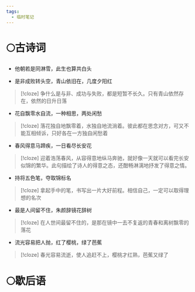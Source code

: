 ```yaml
---
tags:
  - 临时笔记
---
```

# 🌕古诗词
- 他朝若是同淋雪，此生也算共白头

- 是非成败转头空，青山依旧在，几度夕阳红
>[!cloze]
>争什么是与非、成功与失败，都是短暂不长久。只有青山依然存在，依然的日升日落

- 花自飘零水自流，一种相思，两处闲愁
>[!cloze]
>落花独自地飘零着，水独自地流淌着。彼此都在思念对方，可又不能互相倾诉，只好各在一方独自闲愁着

- 春风得意马蹄疾，一日看尽长安花
>[!cloze]
>迎着浩荡春风，从容得意地纵马奔驰，就好像一天就可以看完长安似锦的繁华。此句描绘了诗人的得意之态，还酣畅淋漓地抒发了得意之情。

- 持将五色笔，夺取锦标名
>[!cloze]
>拿起手中的笔，书写出一片大好前程。相信自己，一定可以取得理想的名次

- 最是人间留不住，朱颜辞镜花辞树
>[!cloze]
>在人世间最留不住的，是那在镜中一去不复返的青春和离树飘零的落花

- 流光容易把人抛，红了樱桃，绿了芭蕉
>[!cloze]
>春光容易流逝，使人追赶不上，樱桃才红熟，芭蕉又绿了



# 🌕歇后语